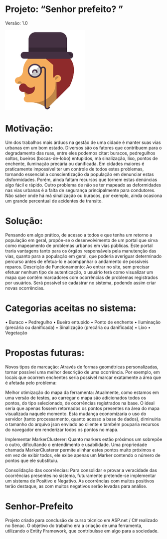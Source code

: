 # Projeto: “Senhor prefeito? ”
Versão: 1.0

![Alt text](Images/icon.png?raw=true "Title")

# Motivação: 
Um dos trabalhos mais árduos na gestão de uma cidade é manter suas vias urbanas em um bom estado. Diversos são os fatores que contribuem para o degradamento das ruas, entre eles podemos citar: buracos, pedregulhos soltos, bueiros (bocas-de-lobo) entupidos, má sinalização, lixo, pontos de enchente, iluminação precária ou danificada. 
Em cidades maiores é praticamente impossível ter um controle de todos estes problemas, tornando essencial a conscientização da população em denunciar estas disformidades. Porém, ainda faltam recursos que tornem estas denúncias algo fácil e rápido.
Outro problema de não se ter mapeado as deformidades nas vias urbanas é a falta de segurança principalmente para condutores. Não saber onde há má sinalização ou buracos, por exemplo, ainda ocasiona um grande percentual de acidentes de transito.

# Solução:
Pensando em algo prático, de acesso a todos e que tenha um retorno a população em geral, propõe-se o desenvolvimento de um portal que sirva como mapeamento de problemas urbanos em vias públicas. Este portal traria vantagens tanto para os órgãos responsáveis pela manutenção das vias, quanto para a população em geral, que poderia averiguar determinado percurso antes de efetua-lo e acompanhar o andamento de possíveis reparos. 
Descrição de Funcionamento:
Ao entrar no site, sem precisar efetuar nenhum tipo de autenticação, o usuário terá como visualizar um mapa que contém marcadores com ocorrências de problemas registrados por usuários. Será possível se cadastrar no sistema, podendo assim criar novas ocorrências.

# Categorias aceitas no sistema:
•	Buraco
•	Pedregulho
•	Bueiro entupido
•	Ponto de enchente
•	Iluminação (precária ou danificada)
•	Sinalização (precária ou danificada)
•	Lixo
•	Vegetação

# Propostas futuras:
Novos tipos de marcação: Através de formas geométricas personalizadas, tornar possível uma melhor descrição de uma ocorrência. Por exemplo, em locais que ocorrem enchentes seria possível marcar exatamente a área que é afetada pelo problema:
 
	
Melhor otimização do mapa da ferramenta: Atualmente, como estamos em uma versão de testes, ao carregar o mapa são adicionados todos os pontos, do tipo selecionado, de ocorrências registrados na base. O ideal seria que apenas fossem retornados os pontos presentes na área do mapa visualizada naquele momento. Esta mudança economizaria o uso do servidor (tanto processamento, quanto acesso a base de dados), diminuiria o tamanho do arquivo json enviado ao cliente e também pouparia recursos do navegador em renderizar todos os pontos no mapa.

Implementar MarkerClusterer: Quanto markers estão próximos um sobrepõe o outro, dificultando o entendimento e usabilidade. Uma propriedade chamada MarkerClusterer permite alinhar estes pontos muito próximos e em vez de exibir todos, ele exibe apenas um Marker contendo o número de pontos que ele substituiu.
 

Consolidação das ocorrências: Para consolidar e provar a veracidade das ocorrências presentes no sistema, futuramente pretende-se implementar um sistema de Positivo e Negativo. As ocorrências com muitos positivos terão destaque, as com muitos negativos serão levadas para análise.

# Senhor-Prefeito
Projeto criado para conclusão de curso técnico em ASP.net / C# realizado no Senac.
O objetivo do trabalho era a criação de uma ferramenta, utilizando o Entity Framework, que contribuísse em algo para a sociedade.
